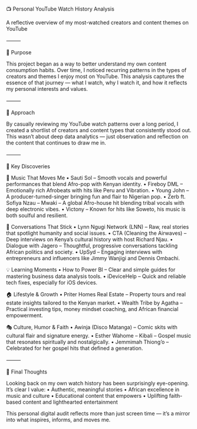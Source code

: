 📺 Personal YouTube Watch History Analysis

A reflective overview of my most-watched creators and content themes on YouTube

⸻

🎯 Purpose

This project began as a way to better understand my own content consumption habits. Over time, I noticed recurring patterns in the types of creators and themes I enjoy most on YouTube. This analysis captures the essence of that journey — what I watch, why I watch it, and how it reflects my personal interests and values.

⸻

🧠 Approach

By casually reviewing my YouTube watch patterns over a long period, I created a shortlist of creators and content types that consistently stood out. This wasn’t about deep data analytics — just observation and reflection on the content that continues to draw me in.

⸻

📌 Key Discoveries

🎤 Music That Moves Me
	• Sauti Sol – Smooth vocals and powerful performances that blend Afro-pop with Kenyan identity.
	• Fireboy DML – Emotionally rich Afrobeats with hits like Peru and Vibration.
	• Young John – A producer-turned-singer bringing fun and flair to Nigerian pop.
	• Zerb ft. Sofiya Nzau – Mwaki – A global Afro-house hit blending tribal vocals with deep electronic vibes.
	• Victony – Known for hits like Soweto, his music is both soulful and resilient.

🧠 Conversations That Stick
	• Lynn Ngugi Network (LNN) – Raw, real stories that spotlight humanity and social issues.
	• CTA (Cleaning the Airwaves) – Deep interviews on Kenya’s cultural history with host Richard Njau.
	• Dialogue with Jagero – Thoughtful, progressive conversations tackling African politics and society.
	• UpSyd – Engaging interviews with entrepreneurs and influencers like Jimmy Wanjigi and Dennis Ombachi.

💡 Learning Moments
	• How to Power BI – Clear and simple guides for mastering business data analysis tools.
	• iDeviceHelp – Quick and reliable tech fixes, especially for iOS devices.

🏠 Lifestyle & Growth
	• Priter Homes Real Estate – Property tours and real estate insights tailored to the Kenyan market.
	• Wealth Tribe by Agatha – Practical investing tips, money mindset coaching, and African financial empowerment.

🎭 Culture, Humor & Faith
	• Awinja (Disco Matanga) – Comic skits with cultural flair and signature energy.
	• Esther Wahome – Kibali – Gospel music that resonates spiritually and nostalgically.
	• Jemmimah Thiong’o – Celebrated for her gospel hits that defined a generation.

⸻

🧾 Final Thoughts

Looking back on my own watch history has been surprisingly eye-opening. It’s clear I value:
	• Authentic, meaningful stories
	• African excellence in music and culture
	• Educational content that empowers
	• Uplifting faith-based content and lighthearted entertainment

This personal digital audit reflects more than just screen time — it’s a mirror into what inspires, informs, and moves me.

